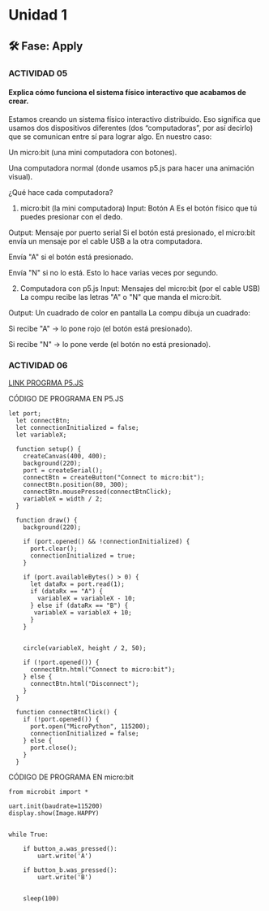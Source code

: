 # Unidad 1

## 🛠 Fase: Apply

### ACTIVIDAD 05

#### Explica cómo funciona el sistema físico interactivo que acabamos de crear.

Estamos creando un sistema físico interactivo distribuido. Eso significa que usamos dos dispositivos diferentes (dos “computadoras”, por así decirlo) que se comunican entre sí para lograr algo. En nuestro caso:

Un micro:bit (una mini computadora con botones).

Una computadora normal (donde usamos p5.js para hacer una animación visual).

¿Qué hace cada computadora?
1. micro:bit (la mini computadora)
Input:
Botón A
Es el botón físico que tú puedes presionar con el dedo.

Output:
Mensaje por puerto serial
Si el botón está presionado, el micro:bit envía un mensaje por el cable USB a la otra computadora.

Envía "A" si el botón está presionado.

Envía "N" si no lo está.
Esto lo hace varias veces por segundo.

2. Computadora con p5.js
Input:
Mensajes del micro:bit (por el cable USB)
La compu recibe las letras "A" o "N" que manda el micro:bit.

Output:
Un cuadrado de color en pantalla
La compu dibuja un cuadrado:

Si recibe "A" → lo pone rojo (el botón está presionado).

Si recibe "N" → lo pone verde (el botón no está presionado).


### ACTIVIDAD 06

[LINK PROGRMA P5.JS](https://editor.p5js.org/MariPrada/sketches/yHXtZ8JsE)

CÓDIGO DE PROGRAMA EN P5.JS

```
let port;
  let connectBtn;
  let connectionInitialized = false;
  let variableX;

  function setup() {
    createCanvas(400, 400);
    background(220);
    port = createSerial();
    connectBtn = createButton("Connect to micro:bit");
    connectBtn.position(80, 300);
    connectBtn.mousePressed(connectBtnClick);
    variableX = width / 2;
  }

  function draw() {
    background(220);

    if (port.opened() && !connectionInitialized) {
      port.clear();
      connectionInitialized = true;
    }

    if (port.availableBytes() > 0) {
      let dataRx = port.read(1);
      if (dataRx == "A") {
        variableX = variableX - 10;
      } else if (dataRx == "B") {
       variableX = variableX + 10;
      }
    }

  
    circle(variableX, height / 2, 50);

    if (!port.opened()) {
      connectBtn.html("Connect to micro:bit");
    } else {
      connectBtn.html("Disconnect");
    }
  }

  function connectBtnClick() {
    if (!port.opened()) {
      port.open("MicroPython", 115200);
      connectionInitialized = false;
    } else {
      port.close();
    }
  }
```

CÓDIGO DE PROGRAMA EN micro:bit 

```
from microbit import *

uart.init(baudrate=115200)
display.show(Image.HAPPY)


while True:

    if button_a.was_pressed():
        uart.write('A')
       
    if button_b.was_pressed():
        uart.write('B')
   

    sleep(100)
```

